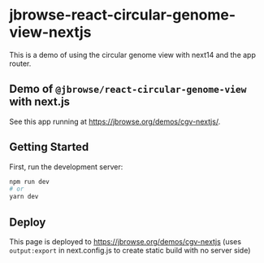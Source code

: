 # jbrowse-react-circular-genome-view-nextjs

This is a demo of using the circular genome view with next14 and the app router.

## Demo of `@jbrowse/react-circular-genome-view` with next.js

See this app running at https://jbrowse.org/demos/cgv-nextjs/.

## Getting Started

First, run the development server:

```bash
npm run dev
# or
yarn dev
```

## Deploy

This page is deployed to https://jbrowse.org/demos/cgv-nextjs (uses
`output:export` in next.config.js to create static build with no server side)
